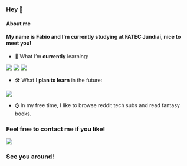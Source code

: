 ### Hey 👋

#### About me

#### My name is Fabio and I'm currently studying at FATEC Jundiaí, nice to meet you!

- 🌱 What I’m **currently** learning:

<div style="float=right">
  <img src="https://img.shields.io/badge/-html-E34F26?style=for-the-badge&logo=html5&logoColor=white">
  <img src="https://img.shields.io/badge/-css3-1572B6?style=for-the-badge&logo=css3&logoColor=white">
  <img src="https://img.shields.io/badge/-javascript-F7DF1E?style=for-the-badge&logo=javascript&logoColor=white">
</div>

- 🛠️ What I **plan to learn** in the future:

<div style="float=right">
  <img src="https://img.shields.io/badge/-reactjs-blue?style=for-the-badge&logo=react&logoColor=white">  
</div>

- ⌚ In my free time, I like to browse reddit tech subs and read fantasy books.


### Feel free to contact me if you like!

<img src="https://img.shields.io/badge/-linkedin-0A66C2?style=for-the-badge&logo=linkedin&logoColor=white"><a href="https://www.linkedin.com/in/fabio-nalini-26a531231/"></a>

### See you around!

<!--




-->
